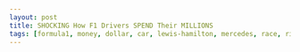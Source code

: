 ```yaml
---
layout: post
title: SHOCKING How F1 Drivers SPEND Their MILLIONS
tags: [formula1, money, dollar, car, lewis-hamilton, mercedes, race, rich]
---
```

